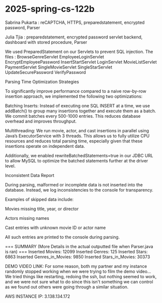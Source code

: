 # 2025-spring-cs-122b

Sabrina Pukarta : reCAPTCHA, HTTPS, preparedstatement, encrypted password, Parser

Julia Tjia : preparedstatement, encrypted password servlet backend, dashboard with stored procedure, Parser

We used PreparedStatement on our Servlets to prevent SQL injection. 
The files :
BrowseGenreServlet
EmployeeLoginServlet
EncryptEmployeePassword
InsertStartServlet
LoginServlet
MovieListServlet
PaymentServlet
SingleMovieServlet
SingleStarServlet
UpdateSecurePassword
VerifyPassword

Parsing Time Optimization Strategies

To significantly improve performance compared to a naive row-by-row insertion approach, we implemented the following two optimizations:

Batching Inserts:
Instead of executing one SQL INSERT at a time, we use addBatch() to group many insertions together and execute them as a batch. We commit batches every 500-1000 entries. This reduces database overhead and improves throughput.

Multithreading:
We run movie, actor, and cast insertions in parallel using Java’s ExecutorService with 3 threads. This allows us to fully utilize CPU resources and reduces total parsing time, especially given that these insertions operate on independent data.

Additionally, we enabled rewriteBatchedStatements=true in our JDBC URL to allow MySQL to optimize the batched statements further at the driver level.

Inconsistent Data Report

During parsing, malformed or incomplete data is not inserted into the database. Instead, we log inconsistencies to the console for transparency.

Examples of skipped data include:

Movies missing title, year, or director

Actors missing names

Cast entries with unknown movie ID or actor name

All such entries are printed to the console during parsing.


=== SUMMARY (More Details in the actual outputted file when Parser.java is ran) ===
Inserted Movies: 12099
Inserted Genres: 125
Inserted Stars: 6863
Inserted Genres_in_Movies: 9850
Inserted Stars_in_Movies: 30373


DEMO VIDEO LINK: 
For some reason, both my partner and my instance randomly stopped working when we were trying to film the demo video...
We tried things like restarting, redoing the ssh, but nothing seemed to work, and we were not sure what to do since this isn't
something we can control as we found out others were going through a similar situation.

AWS INSTANCE IP: 3.138.134.172